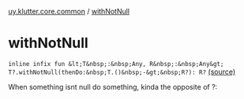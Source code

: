[uy.klutter.core.common](index.md) / [withNotNull](.)


# withNotNull
`inline infix fun &lt;T&nbsp;:&nbsp;Any, R&nbsp;:&nbsp;Any&gt; T?.withNotNull(thenDo:&nbsp;T.()&nbsp;-&gt;&nbsp;R?): R?` [(source)](https://github.com/kohesive/klutter/blob/master/core-jdk6/src/main/kotlin/uy/klutter/core/common/Common.kt#L55)

When something isnt null do something, kinda the opposite of ?:


